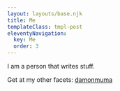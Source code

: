 ```yaml
---
layout: layouts/base.njk
title: Me
templateClass: tmpl-post
eleventyNavigation:
  key: Me
  order: 3
---
```


I am a person that writes stuff.

Get at my other facets: [damonmuma](https://damonmuma.com)
